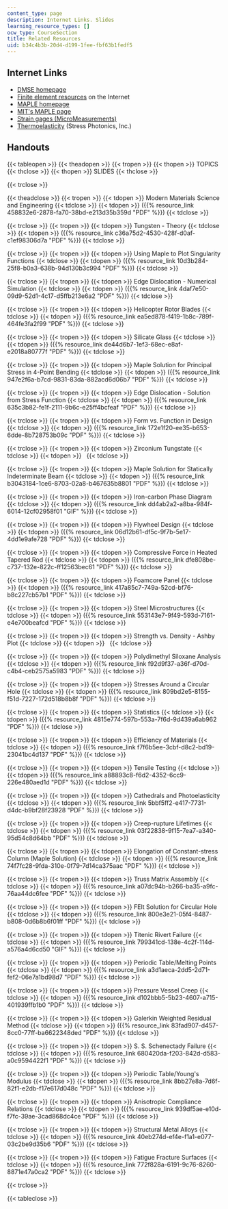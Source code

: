 ```yaml
---
content_type: page
description: Internet Links. Slides
learning_resource_types: []
ocw_type: CourseSection
title: Related Resources
uid: b34c4b3b-20d4-d199-1fee-fbf63b1fedf5
---
```


Internet Links
--------------

*   [DMSE homepage](https://dmse.mit.edu/)
*   [Finite element resources](http://www.engr.usask.ca/) on the Internet
*   [MAPLE homepage](http://www.maplesoft.com/)
*   [MIT's MAPLE page](http://web.mit.edu/afs/athena.mit.edu/software/maple/www/home.html)
*   [Strain gages (MicroMeasurements)](http://www.vishay.com/company/brands/)
*   [Thermoelasticity](http://www.stressphotonics.com/) (Stress Photonics, Inc.)

Handouts
--------

{{< tableopen >}}
{{< theadopen >}}
{{< tropen >}}
{{< thopen >}}
TOPICS
{{< thclose >}}
{{< thopen >}}
SLIDES
{{< thclose >}}

{{< trclose >}}

{{< theadclose >}}
{{< tropen >}}
{{< tdopen >}}
Modern Materials Science and Engineering
{{< tdclose >}}
{{< tdopen >}}
({{% resource_link 458832e6-2878-fa70-38bd-e213d35b359d "PDF" %}})
{{< tdclose >}}

{{< trclose >}}
{{< tropen >}}
{{< tdopen >}}
Tungsten - Theory
{{< tdclose >}}
{{< tdopen >}}
({{% resource_link c36a75d2-4530-428f-d0af-c1ef98306d7a "PDF" %}})
{{< tdclose >}}

{{< trclose >}}
{{< tropen >}}
{{< tdopen >}}
Using Maple to Plot Singularity Functions
{{< tdclose >}}
{{< tdopen >}}
({{% resource_link 10d3b284-25f8-b0a3-638b-94d130b3c994 "PDF" %}})
{{< tdclose >}}

{{< trclose >}}
{{< tropen >}}
{{< tdopen >}}
Edge Dislocation - Numerical Simulation
{{< tdclose >}}
{{< tdopen >}}
({{% resource_link 4daf7e50-09d9-52d1-4c17-d5ffb213e6a2 "PDF" %}})
{{< tdclose >}}

{{< trclose >}}
{{< tropen >}}
{{< tdopen >}}
Helicopter Rotor Blades
{{< tdclose >}}
{{< tdopen >}}
({{% resource_link ea5ed878-f419-1b8c-789f-464fe3fa2f99 "PDF" %}})
{{< tdclose >}}

{{< trclose >}}
{{< tropen >}}
{{< tdopen >}}
Silicate Glass
{{< tdclose >}}
{{< tdopen >}}
({{% resource_link de44d6b7-1ef3-68ec-e8af-e2018a80777f "PDF" %}})
{{< tdclose >}}

{{< trclose >}}
{{< tropen >}}
{{< tdopen >}}
Maple Solution for Principal Stress in 4-Point Bending
{{< tdclose >}}
{{< tdopen >}}
({{% resource_link 947e2f6a-b7cd-9831-83da-882acd6d06b7 "PDF" %}})
{{< tdclose >}}

{{< trclose >}}
{{< tropen >}}
{{< tdopen >}}
Edge Dislocation - Solution from Stress Function
{{< tdclose >}}
{{< tdopen >}}
({{% resource_link 635c3b82-fe1f-2111-9b6c-e25ff4bcfeaf "PDF" %}})
{{< tdclose >}}

{{< trclose >}}
{{< tropen >}}
{{< tdopen >}}
Form vs. Function in Design
{{< tdclose >}}
{{< tdopen >}}
({{% resource_link 172e1f20-ee35-b653-6dde-8b728753b09c "PDF" %}})
{{< tdclose >}}

{{< trclose >}}
{{< tropen >}}
{{< tdopen >}}
Zirconium Tungstate
{{< tdclose >}}
{{< tdopen >}}
 
{{< tdclose >}}

{{< trclose >}}
{{< tropen >}}
{{< tdopen >}}
Maple Solution for Statically Indeterminate Beam
{{< tdclose >}}
{{< tdopen >}}
({{% resource_link b3043184-1ce6-8703-02a8-b467635b8801 "PDF" %}})
{{< tdclose >}}

{{< trclose >}}
{{< tropen >}}
{{< tdopen >}}
Iron-carbon Phase Diagram
{{< tdclose >}}
{{< tdopen >}}
({{% resource_link dd4ab2a2-a8ba-984f-6014-12cf02958f01 "GIF" %}})
{{< tdclose >}}

{{< trclose >}}
{{< tropen >}}
{{< tdopen >}}
Flywheel Design
{{< tdclose >}}
{{< tdopen >}}
({{% resource_link 06d12b61-df5c-9f7b-5e17-4dd1e9afe728 "PDF" %}})
{{< tdclose >}}

{{< trclose >}}
{{< tropen >}}
{{< tdopen >}}
Compressive Force in Heated Tapered Rod
{{< tdclose >}}
{{< tdopen >}}
({{% resource_link dfe808be-c737-132e-822c-ff12563bec61 "PDF" %}})
{{< tdclose >}}

{{< trclose >}}
{{< tropen >}}
{{< tdopen >}}
Foamcore Panel
{{< tdclose >}}
{{< tdopen >}}
({{% resource_link 417a85c7-749a-52cd-bf76-b8c227cb57b1 "PDF" %}})
{{< tdclose >}}

{{< trclose >}}
{{< tropen >}}
{{< tdopen >}}
Steel Microstructures
{{< tdclose >}}
{{< tdopen >}}
({{% resource_link 553143e7-9f49-593d-7161-e4e700beafcd "PDF" %}})
{{< tdclose >}}

{{< trclose >}}
{{< tropen >}}
{{< tdopen >}}
Strength vs. Density - Ashby Plot
{{< tdclose >}}
{{< tdopen >}}
 
{{< tdclose >}}

{{< trclose >}}
{{< tropen >}}
{{< tdopen >}}
Polydimethyl Siloxane Analysis
{{< tdclose >}}
{{< tdopen >}}
({{% resource_link f92d9f37-a36f-d70d-c4b4-ceb2575a5983 "PDF" %}})
{{< tdclose >}}

{{< trclose >}}
{{< tropen >}}
{{< tdopen >}}
Stresses Around a Circular Hole
{{< tdclose >}}
{{< tdopen >}}
({{% resource_link 809bd2e5-8155-f51d-7227-172d518b8b8f "PDF" %}})
{{< tdclose >}}

{{< trclose >}}
{{< tropen >}}
{{< tdopen >}}
Statistics
{{< tdclose >}}
{{< tdopen >}}
({{% resource_link 4815e774-597b-553a-7f6d-9d439a6ab962 "PDF" %}})
{{< tdclose >}}

{{< trclose >}}
{{< tropen >}}
{{< tdopen >}}
Efficiency of Materials
{{< tdclose >}}
{{< tdopen >}}
({{% resource_link f7f6b5ee-3cbf-d8c2-bd19-23041bc4d137 "PDF" %}})
{{< tdclose >}}

{{< trclose >}}
{{< tropen >}}
{{< tdopen >}}
Tensile Testing
{{< tdclose >}}
{{< tdopen >}}
({{% resource_link a88893c8-f6d2-4352-6cc9-226e480aed1d "PDF" %}})
{{< tdclose >}}

{{< trclose >}}
{{< tropen >}}
{{< tdopen >}}
Cathedrals and Photoelasticity
{{< tdclose >}}
{{< tdopen >}}
({{% resource_link 5bbf5ff2-e417-7731-d4dc-b9bf28f23928 "PDF" %}})
{{< tdclose >}}

{{< trclose >}}
{{< tropen >}}
{{< tdopen >}}
Creep-rupture Lifetimes
{{< tdclose >}}
{{< tdopen >}}
({{% resource_link 03f22838-9f15-7ea7-a340-95d54c8d64bb "PDF" %}})
{{< tdclose >}}

{{< trclose >}}
{{< tropen >}}
{{< tdopen >}}
Elongation of Constant-stress Column (Maple Solution)
{{< tdclose >}}
{{< tdopen >}}
({{% resource_link 74f7fc28-9fda-310e-0f79-7d14ca375aac "PDF" %}})
{{< tdclose >}}

{{< trclose >}}
{{< tropen >}}
{{< tdopen >}}
Truss Matrix Assembly
{{< tdclose >}}
{{< tdopen >}}
({{% resource_link a07dc94b-b266-ba35-a9fc-76aa44dc6fee "PDF" %}})
{{< tdclose >}}

{{< trclose >}}
{{< tropen >}}
{{< tdopen >}}
FElt Solution for Circular Hole
{{< tdclose >}}
{{< tdopen >}}
({{% resource_link 800e3e21-05f4-8487-b808-0d6b8b6f01ff "PDF" %}})
{{< tdclose >}}

{{< trclose >}}
{{< tropen >}}
{{< tdopen >}}
Titenic Rivert Failure
{{< tdclose >}}
{{< tdopen >}}
({{% resource_link 799341cd-138e-4c2f-114d-a576a4d6cd50 "GIF" %}})
{{< tdclose >}}

{{< trclose >}}
{{< tropen >}}
{{< tdopen >}}
Periodic Table/Melting Points
{{< tdclose >}}
{{< tdopen >}}
({{% resource_link a3d1aeca-2dd5-2d71-fef2-06e7a1bd98d7 "PDF" %}})
{{< tdclose >}}

{{< trclose >}}
{{< tropen >}}
{{< tdopen >}}
Pressure Vessel Creep
{{< tdclose >}}
{{< tdopen >}}
({{% resource_link d102bbb5-5b23-4607-a715-401939ffb1b0 "PDF" %}})
{{< tdclose >}}

{{< trclose >}}
{{< tropen >}}
{{< tdopen >}}
Galerkin Weighted Residual Method
{{< tdclose >}}
{{< tdopen >}}
({{% resource_link 83fad907-d457-8cc0-77ff-ba6622348ded "PDF" %}})
{{< tdclose >}}

{{< trclose >}}
{{< tropen >}}
{{< tdopen >}}
S. S. Schenectady Failure
{{< tdclose >}}
{{< tdopen >}}
({{% resource_link 680420da-f203-842d-d583-a0c9594422f1 "PDF" %}})
{{< tdclose >}}

{{< trclose >}}
{{< tropen >}}
{{< tdopen >}}
Periodic Table/Young's Modulus
{{< tdclose >}}
{{< tdopen >}}
({{% resource_link 8bb27e8a-7d6f-82f1-e2db-f17e617d048c "PDF" %}})
{{< tdclose >}}

{{< trclose >}}
{{< tropen >}}
{{< tdopen >}}
Anisotropic Compliance Relations
{{< tdclose >}}
{{< tdopen >}}
({{% resource_link 939df5ae-e10d-f7fc-39ae-3cad868dc4ce "PDF" %}})
{{< tdclose >}}

{{< trclose >}}
{{< tropen >}}
{{< tdopen >}}
Structural Metal Alloys
{{< tdclose >}}
{{< tdopen >}}
({{% resource_link 40eb274d-ef4e-f1a1-e077-03c2be9d35b6 "PDF" %}})
{{< tdclose >}}

{{< trclose >}}
{{< tropen >}}
{{< tdopen >}}
Fatigue Fracture Surfaces
{{< tdclose >}}
{{< tdopen >}}
({{% resource_link 772f828a-6191-9c76-8260-8871e47a0ca2 "PDF" %}})
{{< tdclose >}}

{{< trclose >}}

{{< tableclose >}}